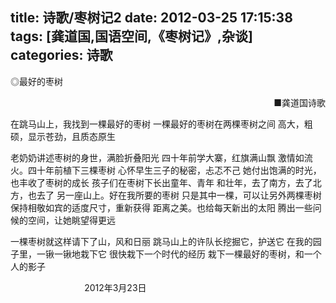 title: 诗歌/枣树记2
date: 2012-03-25 17:15:38
tags: [龚道国,国语空间,《枣树记》,杂谈]
categories: 诗歌
---
 <p align="left">◎最好的枣树</p> 
 <p align="right">■龚道国诗歌</p> 
 <p>在跳马山上，我找到一棵最好的枣树 一棵最好的枣树在两棵枣树之间 高大，粗硕，显示苍劲，且质态原生</p> 
 <p>老奶奶讲述枣树的身世，满脸折叠阳光 四十年前学大寨，红旗满山飘 激情如流火。四十年前植下三棵枣树 心怀早生三子的秘密，忐忑不己 她付出饱满的时光，也丰收了枣树的成长 孩子们在枣树下长出童年、青年 和壮年，去了南方，去了北方，也去了 另一座山上。好在我所要的枣树 只是其中一棵，可以让另外两棵枣树 保持相敬如宾的适度尺寸，重新获得 距离之美。也给每天新出的太阳 腾出一些问候的空间，让她眺望得更远</p> 
<!-- more --><p>一棵枣树就这样请下了山，风和日丽 跳马山上的许队长挖掘它，护送它 在我的园子里，一锹一锹地栽下它 很快栽下一个时代的经历 栽下一棵最好的枣树，和一个人的影子</p> 
 <p>&nbsp; &nbsp; &nbsp; &nbsp; &nbsp; &nbsp; &nbsp; &nbsp; &nbsp; &nbsp; &nbsp; &nbsp; &nbsp; &nbsp; &nbsp; 2012年3月23日</p> 
